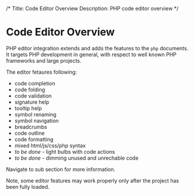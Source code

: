 /*
Title: Code Editor Overview
Description: PHP code editor overview
*/

# Code Editor Overview

PHP editor integration extends and adds the features to the `php` documents. It targets PHP development in general, with respect to well known PHP frameworks and large projects.

The editor fetaures following:

- code completion
- code folding
- code validation
- signature help
- tooltip help
- symbol renaming
- symbol navigation
- breadcrumbs
- code outline
- code formatting
- mixed html/js/css/php syntax
- *to be done* - light bulbs with code actions
- *to be done* - dimming unused and unrechable code

Navigate to sub section for more information.

Note, some editor features may work properly only after the project has been fully loaded.